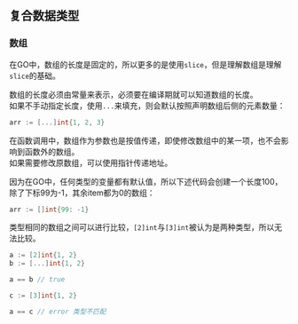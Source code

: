 ## 复合数据类型

### 数组

在GO中，数组的长度是固定的，所以更多的是使用`slice`，但是理解数组是理解`slice`的基础。  

数组的长度必须由常量来表示，必须要在编译期就可以知道数组的长度。  
如果不手动指定长度，使用`...`来填充，则会默认按照声明数组后侧的元素数量：
```go
arr := [...]int{1, 2, 3}
```

在函数调用中，数组作为参数也是按值传递，即使修改数组中的某一项，也不会影响到函数外的数组。  
如果需要修改原数组，可以使用指针传递地址。

因为在GO中，任何类型的变量都有默认值，所以下述代码会创建一个长度100，除了下标99为-1，其余item都为0的数组：
```go
arr := []int{99: -1}
```

类型相同的数组之间可以进行比较，`[2]int`与`[3]int`被认为是两种类型，所以无法比较。  
```go
a := [2]int{1, 2}
b := [...]int{1, 2}

a == b // true

c := [3]int{1, 2}

a == c // error 类型不匹配
```